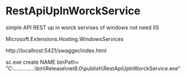 # RestApiUpInWorckService
simple API REST up in worck servises of windows not need IIS


Microsoft.Extensions.Hosting.WindowsServices

http://localhost:5421/swagger/index.html	


sc.exe create NAME binPath= "C:..............\bin\Release\net8.0\publish\RestApiUpInWorckService.exe"
